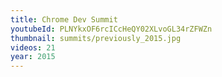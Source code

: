 ```yaml
---
title: Chrome Dev Summit
youtubeId: PLNYkxOF6rcICcHeQY02XLvoGL34rZFWZn
thumbnail: summits/previously_2015.jpg
videos: 21
year: 2015
---
```


